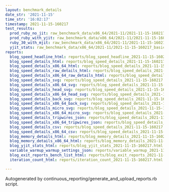 ```yaml
---
layout: benchmark_details
date_str: '2021-11-15'
time_str: '16:02:17'
timestamp: 2021-11-15-160217
test_results:
  prod_ruby_no_jit: raw_benchmark_data/x86_64/2021-11/2021-11-15-160217_basic_benchmark_prod_ruby_no_jit.json
  prod_ruby_with_yjit: raw_benchmark_data/x86_64/2021-11/2021-11-15-160217_basic_benchmark_prod_ruby_with_yjit.json
  ruby_30_with_mjit: raw_benchmark_data/x86_64/2021-11/2021-11-15-160217_basic_benchmark_ruby_30_with_mjit.json
  yjit_stats: raw_benchmark_data/x86_64/2021-11/2021-11-15-160217_basic_benchmark_yjit_stats.json
reports:
  blog_speed_headline_html: reports/blog_speed_headline_2021-11-15-160217.html
  blog_speed_details_html: reports/blog_speed_details_2021-11-15-160217.html
  blog_speed_details_x86_64_html: reports/blog_speed_details_2021-11-15-160217.x86_64.html
  blog_speed_details_raw_details_html: reports/blog_speed_details_2021-11-15-160217.raw_details.html
  blog_speed_details_x86_64_raw_details_html: reports/blog_speed_details_2021-11-15-160217.x86_64.raw_details.html
  blog_speed_details_svg: reports/blog_speed_details_2021-11-15-160217.svg
  blog_speed_details_x86_64_svg: reports/blog_speed_details_2021-11-15-160217.x86_64.svg
  blog_speed_details_head_svg: reports/blog_speed_details_2021-11-15-160217.head.svg
  blog_speed_details_x86_64_head_svg: reports/blog_speed_details_2021-11-15-160217.x86_64.head.svg
  blog_speed_details_back_svg: reports/blog_speed_details_2021-11-15-160217.back.svg
  blog_speed_details_x86_64_back_svg: reports/blog_speed_details_2021-11-15-160217.x86_64.back.svg
  blog_speed_details_micro_svg: reports/blog_speed_details_2021-11-15-160217.micro.svg
  blog_speed_details_x86_64_micro_svg: reports/blog_speed_details_2021-11-15-160217.x86_64.micro.svg
  blog_speed_details_tripwires_json: reports/blog_speed_details_2021-11-15-160217.tripwires.json
  blog_speed_details_x86_64_tripwires_json: reports/blog_speed_details_2021-11-15-160217.x86_64.tripwires.json
  blog_speed_details_csv: reports/blog_speed_details_2021-11-15-160217.csv
  blog_speed_details_x86_64_csv: reports/blog_speed_details_2021-11-15-160217.x86_64.csv
  blog_memory_details_html: reports/blog_memory_details_2021-11-15-160217.html
  blog_memory_details_x86_64_html: reports/blog_memory_details_2021-11-15-160217.x86_64.html
  blog_yjit_stats_html: reports/blog_yjit_stats_2021-11-15-160217.html
  variable_warmup_warmup_settings_json: reports/variable_warmup_2021-11-15-160217.warmup_settings.json
  blog_exit_reports_bench_list_html: reports/blog_exit_reports_2021-11-15-160217.bench_list.html
  iteration_count_html: reports/iteration_count_2021-11-15-160217.html

---
```

Autogenerated by continuous_reporting/generate_and_upload_reports.rb script.
